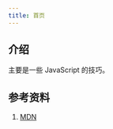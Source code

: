 ```yaml
---
title: 首页
---
```


## 介绍

主要是一些 JavaScript 的技巧。



## 参考资料

1. [MDN](https://developer.mozilla.org/zh-CN/)
